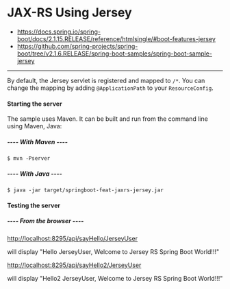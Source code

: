 # JAX-RS Using Jersey
- https://docs.spring.io/spring-boot/docs/2.1.15.RELEASE/reference/htmlsingle/#boot-features-jersey
- https://github.com/spring-projects/spring-boot/tree/v2.1.6.RELEASE/spring-boot-samples/spring-boot-sample-jersey

-----
By default, the Jersey servlet is registered and mapped to `/*`. You can change the mapping by adding `@ApplicationPath` to your `ResourceConfig`.

#### Starting the server

The sample uses Maven. It can be built and run from the command line using Maven, Java:

##### ---- With Maven ----
```
$ mvn -Pserver
```
##### ---- With Java ----
```
$ java -jar target/springboot-feat-jaxrs-jersey.jar
```

#### Testing the server

##### ---- From the browser ----

<http://localhost:8295/api/sayHello/JerseyUser>

will display "Hello JerseyUser, Welcome to Jersey RS Spring Boot World!!!"

<http://localhost:8295/api/sayHello2/JerseyUser>

will display "Hello2 JerseyUser, Welcome to Jersey RS Spring Boot World!!!"

